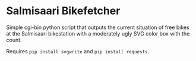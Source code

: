 # Salmisaari Bikefetcher

Simple cgi-bin python script that outputs the current situation of free bikes at 
the Salmisaari bikestation with a moderately ugly SVG color box with the count.

Requires `pip install svgwrite` and `pip install requests`.

